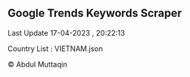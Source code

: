 

## Google Trends Keywords Scraper 
 
Last Update 17-04-2023 , 20:22:13

Country List :
VIETNAM.json



© Abdul Muttaqin 
